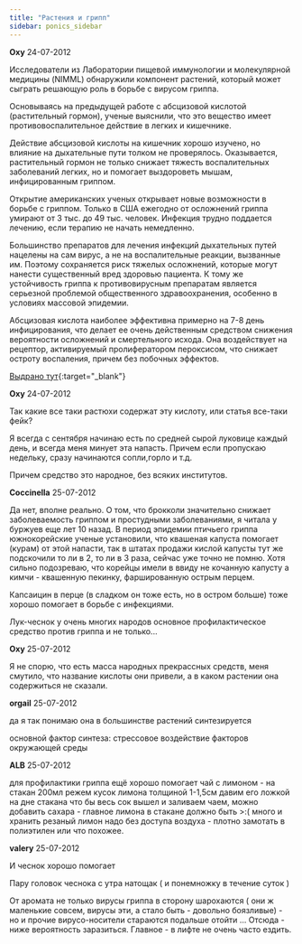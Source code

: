 ```yaml
---
title: "Растения и грипп"
sidebar: ponics_sidebar
---
```


**Oxy** 24-07-2012

Исследователи из Лаборатории пищевой иммунологии и молекулярной медицины (NIMML) обнаружили компонент растений, который может сыграть решающую роль в борьбе с вирусом гриппа.

Основываясь на предыдущей работе с абсцизовой кислотой (растительный гормон), ученые выяснили, что это вещество имеет противовоспалительное действие в легких и кишечнике.

Действие абсцизовой кислоты на кишечник хорошо изучено, но влияние на дыхательные пути толком не проверялось. Оказывается, растительный гормон не только снижает тяжесть воспалительных заболеваний легких, но и помогает выздороветь мышам, инфицированным гриппом.

Открытие американских ученых открывает новые возможности в борьбе с гриппом. Только в США ежегодно от осложнений гриппа умирают от 3 тыс. до 49 тыс. человек. Инфекция трудно поддается лечению, если терапию не начать немедленно.

Большинство препаратов для лечения инфекций дыхательных путей нацелены на сам вирус, а не на воспалительные реакции, вызванные им. Поэтому сохраняется риск тяжелых осложнений, которые могут нанести существенный вред здоровью пациента. К тому же устойчивость гриппа к противовирусным препаратам является серьезной проблемой общественного здравоохранения, особенно в условиях массовой эпидемии.

Абсцизовая кислота наиболее эффективна примерно на 7-8 день инфицирования, что делает ее очень действенным средством снижения вероятности осложнений и смертельного исхода. Она воздействует на рецептор, активируемый пролифератором пероксисом, что снижает остроту воспаления, причем без побочных эффектов.

[Выдрано тут](http://rnd.cnews.ru/natur_science/news/line/index_science.shtml?2012/07/24/497333){:target="_blank"}


**Oxy** 24-07-2012

Так какие все таки растюхи содержат эту кислоту, или статья все-таки фейк?

Я всегда с сентября начинаю есть по средней сырой луковице каждый день, и всегда меня минует эта напасть. Причем если пропускаю недельку, сразу начинаются сопли,горло и т.д.

Причем средство это народное, без всяких институтов. 


**Coccinella** 25-07-2012

Да нет, вполне реально. О том, что брокколи значительно снижает заболеваемость гриппом и простудными заболеваниями, я читала у буржуев еще лет 10 назад. В период эпидемии птичьего гриппа южнокорейские ученые установили, что квашеная капуста помогает (курам) от этой напасти, так в штатах продажи кислой капусты тут же подскочили то ли в 2, то ли в 3 раза, сейчас уже точно не помню. Хотя сильно подозреваю, что корейцы имели в ввиду не кочанную капусту а кимчи - квашенную пекинку, фаршированную острым перцем.

Капсаицин в перце (в сладком он тоже есть, но в остром больше) тоже хорошо помогает в борьбе с инфекциями.

Лук-чеснок у очень многих народов основное профилактическое средство против гриппа и не только...


**Oxy** 25-07-2012

Я не спорю, что есть масса народных прекрассных средств, меня смутило, что название кислоты они привели, а в каком растении она содержиться не сказали.


**orgail** 25-07-2012

да я так понимаю она в большинстве растений синтезируется

основной фактор синтеза: стрессовое воздействие факторов окружающей среды


**ALB** 25-07-2012

для профилактики гриппа ещё хорошо помогает чай с лимоном - на стакан 200мл режем кусок лимона толщиной 1-1,5см давим его ложкой на дне стакана что бы весь сок вышел и заливаем чаем, можно добавить сахара - главное лимона в стакане должно быть &gt;:( много и хранить резаный лимон надо без доступа воздуха - плотно замотать в полиэтилен или что похожее.


**valery** 25-07-2012

И чеснок хорошо помогает

Пару головок чеснока с утра натощак ( и понемножку в течение суток )

От аромата не только вирусы гриппа в сторону шарохаются ( они ж маленькие совсем, вирусы эти, а стало быть - довольно боязливые) - но и прочие вирусо-носители стараются подальше отойти ... Отсюда - ниже вероятность заразиться. Главное - в лифте не очень часто ездить. 


